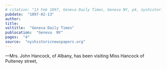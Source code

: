 ```yaml
---
# citation: "13 Feb 1897, Geneva Daily Times, Geneva NY, p4, nyshistoricnewspapers.org."
pubdate:  "1897-02-13"
author: 
title: 
voltitle:  "Geneva Daily Times"
publocation:  "Geneva  NY"
pages:  "4"
source:  "nyshistoricnewspapers.org"
---
```

—Mrs. John Hancock, of Albany, has been visiting Miss Hancock of Pulteney street,


